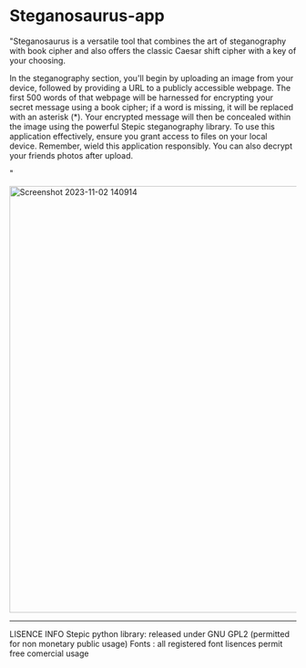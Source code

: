 # Steganosaurus-app

"Steganosaurus is a versatile tool that combines the art of steganography with book cipher and also offers the classic Caesar shift cipher with a key of your choosing. 

In the steganography section, you'll begin by uploading an image from your device, followed by providing a URL to a publicly accessible webpage. The first 500 words of that webpage will be harnessed for encrypting your secret message using a book cipher; if a word is missing, it will be replaced with an asterisk (*). Your encrypted message will then be concealed within the image using the powerful Stepic steganography library. To use this application effectively, ensure you grant access to files on your local device. Remember, wield this application responsibly. You can also decrypt your friends photos after upload.

"


<img width="749" alt="Screenshot 2023-11-02 140914" src="https://github.com/LaurenG123/Steganosaurus-app/assets/72687468/9fc2eed3-98e2-4401-9b81-118cba229fee">


***

LISENCE INFO
 Stepic python library: released under GNU GPL2 (permitted for non monetary public usage) 
 Fonts : all registered font lisences permit free comercial usage
 
